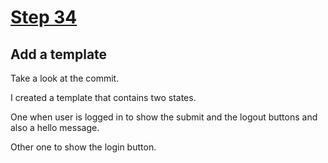 # [Step 34](https://github.com/kamilkisiela/GitHunt-Lite-Angular/tree/step34)

## Add a template

Take a look at the commit.

I created a template that contains two states.

One when user is logged in to show the submit and the logout buttons and also a hello message.

Other one to show the login button.
